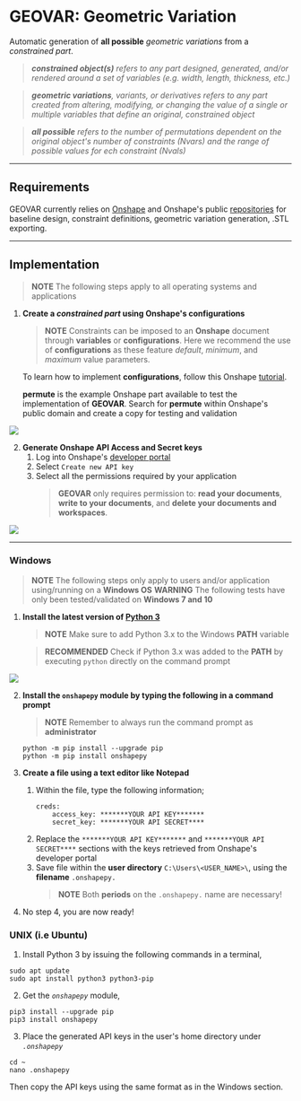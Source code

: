 # GEOVAR: Geometric Variation

Automatic generation of **all possible** _geometric variations_ from a _constrained part_.
> _**constrained object(s)** refers to any part designed, generated, and/or rendered around a set of variables (e.g. width, length, thickness, etc.)_

> _**geometric variations**, variants, or derivatives refers to any part created from altering, modifying, or changing the value of a single or multiple variables that define an original, constrained object_

> _**all possible** refers to the number of permutations dependent on the original object's number of constraints (Nvars) and the range of possible values for ech constraint (Nvals)_

---

## Requirements

GEOVAR currently relies on [Onshape](https://www.onshape.com/) and Onshape's public [repositories](https://github.com/onshape-public) for baseline design, constraint definitions, geometric variation generation, .STL exporting.

---

## Implementation
> **NOTE** The following steps apply to all operating systems and applications

1.  **Create a _constrained part_ using Onshape's configurations**
    
    > **NOTE** Constraints can be imposed to an **Onshape** document through **variables** or **configurations**. Here we recommend the       use of **configurations** as these feature _default_, _minimum_, and _maximum_ value parameters.
    
    To learn how to implement **configurations**, follow this Onshape [tutorial](https://www.onshape.com/videos/introducing-onshape-configurations).
    
    **permute** is the example Onshape part available to test the implementation of **GEOVAR**. Search for **permute** within Onshape's public domain and create a copy for testing and validation
    
<img align="center" src="https://github.com/pd3d/geovar/blob/win3/media/fig_onshape_permute.PNG">

2.  **Generate Onshape API Access and Secret keys**
    1.  Log into Onshape's [developer portal](https://dev-portal.onshape.com/keys)
    2.  Select `Create new API key`
    3.  Select all the permissions required by your application
        > **GEOVAR** only requires permission to: **read your documents**, **write to your documents**, and **delete your documents and      workspaces**.

<img align="center" src="https://github.com/pd3d/geovar/blob/win3/media/fig_keys.PNG">    

---

### Windows
>   **NOTE** The following steps only apply to users and/or application using/running on a **Windows OS**
>   **WARNING** The following tests have only been tested/validated on **Windows 7 and 10**

1.  **Install the latest version of [Python 3](https://www.python.org/downloads/windows/)**
    >   **NOTE** Make sure to add Python 3.x to the Windows **PATH** variable
    
    >   **RECOMMENDED** Check if Python 3.x was added to the **PATH** by executing `python` directly on the command prompt   

<img align="center" src="https://github.com/pd3d/geovar/blob/win3/media/fig_python_install.png">

2.  **Install the `onshapepy` module by typing the following in a command prompt**
    >   **NOTE** Remember to always run the command prompt as **administrator**
    ```
    python -m pip install --upgrade pip
    python -m pip install onshapepy
    ```
3.  **Create a file using a text editor like Notepad**
    1.  Within the file, type the following information;
        ```
        creds:
            access_key: *******YOUR API KEY*******
            secret_key: *******YOUR API SECRET****
        ```
    2.  Replace the `*******YOUR API KEY*******` and `*******YOUR API SECRET****` sections with the keys retrieved from Onshape's developer portal
    3.  Save file within the **user directory** `C:\Users\<USER_NAME>\`, using the **filename** `.onshapepy.`
        >   **NOTE** Both **periods** on the `.onshapepy.` name are necessary!

4. No step 4, you are now ready!

### UNIX (i.e Ubuntu)

1. Install Python 3 by issuing the following commands in a terminal,
```
sudo apt update
sudo apt install python3 python3-pip
```

2. Get the _```onshapepy```_ module,
```
pip3 install --upgrade pip
pip3 install onshapepy
```

3. Place the generated API keys in the user's home directory under _```.onshapepy```_
```
cd ~
nano .onshapepy
```
Then copy the API keys using the same format as in the Windows section.
